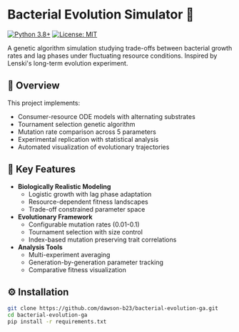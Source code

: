 # Bacterial Evolution Simulator 🔬

[![Python 3.8+](https://img.shields.io/badge/python-3.8%2B-blue.svg)](https://www.python.org/downloads/)
[![License: MIT](https://img.shields.io/badge/License-MIT-yellow.svg)](https://opensource.org/licenses/MIT)

A genetic algorithm simulation studying trade-offs between bacterial growth rates and lag phases under fluctuating resource conditions. Inspired by Lenski's long-term evolution experiment.

## 📌 Overview

This project implements:
- Consumer-resource ODE models with alternating substrates
- Tournament selection genetic algorithm
- Mutation rate comparison across 5 parameters
- Experimental replication with statistical analysis
- Automated visualization of evolutionary trajectories

## 🧬 Key Features
- **Biologically Realistic Modeling**
  - Logistic growth with lag phase adaptation
  - Resource-dependent fitness landscapes
  - Trade-off constrained parameter space
- **Evolutionary Framework**
  - Configurable mutation rates (0.01-0.1)
  - Tournament selection with size control
  - Index-based mutation preserving trait correlations
- **Analysis Tools**
  - Multi-experiment averaging
  - Generation-by-generation parameter tracking
  - Comparative fitness visualization

## ⚙️ Installation

```bash
git clone https://github.com/dawson-b23/bacterial-evolution-ga.git
cd bacterial-evolution-ga
pip install -r requirements.txt
